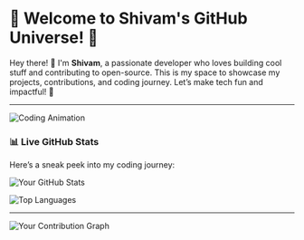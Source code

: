 # 🚀 Welcome to Shivam's GitHub Universe! 🚀

Hey there! 👋 I'm **Shivam**, a passionate developer who loves building cool stuff and contributing to open-source. This is my space to showcase my projects, contributions, and coding journey. Let’s make tech fun and impactful! 🌟

---

![Coding Animation](https://media.giphy.com/media/qgQUggAC3Pfv687qPC/giphy.gif)

### 📊 **Live GitHub Stats**
Here’s a sneak peek into my coding journey:

![Your GitHub Stats](https://github-readme-stats.vercel.app/api?username=Shivam10-7&show_icons=true&theme=radical&hide_border=true)

![Top Languages](https://github-readme-stats.vercel.app/api/top-langs/?username=Shivam10-7&layout=compact&theme=radical&hide_border=true)

---


![Your Contribution Graph](https://github-profile-summary-cards.vercel.app/api/cards/profile-details?username=Shivam10-7&theme=github)
